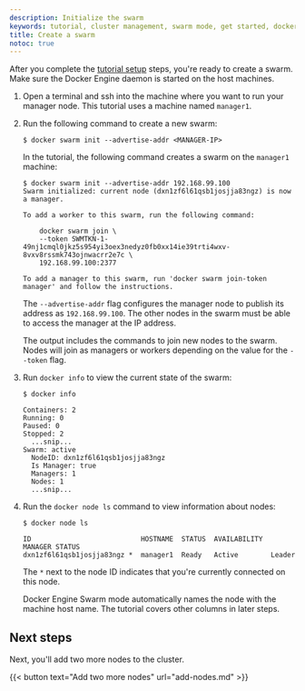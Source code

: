 ```yaml
---
description: Initialize the swarm
keywords: tutorial, cluster management, swarm mode, get started, docker engine
title: Create a swarm
notoc: true
---
```


After you complete the [tutorial setup](index.md) steps, you're ready
to create a swarm. Make sure the Docker Engine daemon is started on the host
machines.

1.  Open a terminal and ssh into the machine where you want to run your manager
    node. This tutorial uses a machine named `manager1`. 

2.  Run the following command to create a new swarm:

    ```console
    $ docker swarm init --advertise-addr <MANAGER-IP>
    ```

    In the tutorial, the following command creates a swarm on the `manager1`
    machine:

    ```console
    $ docker swarm init --advertise-addr 192.168.99.100
    Swarm initialized: current node (dxn1zf6l61qsb1josjja83ngz) is now a manager.

    To add a worker to this swarm, run the following command:

        docker swarm join \
        --token SWMTKN-1-49nj1cmql0jkz5s954yi3oex3nedyz0fb0xx14ie39trti4wxv-8vxv8rssmk743ojnwacrr2e7c \
        192.168.99.100:2377

    To add a manager to this swarm, run 'docker swarm join-token manager' and follow the instructions.
    ```

    The `--advertise-addr` flag configures the manager node to publish its
    address as `192.168.99.100`. The other nodes in the swarm must be able
    to access the manager at the IP address.

    The output includes the commands to join new nodes to the swarm. Nodes will
    join as managers or workers depending on the value for the `--token`
    flag.

3.  Run `docker info` to view the current state of the swarm:

    ```console
    $ docker info

    Containers: 2
    Running: 0
    Paused: 0
    Stopped: 2
      ...snip...
    Swarm: active
      NodeID: dxn1zf6l61qsb1josjja83ngz
      Is Manager: true
      Managers: 1
      Nodes: 1
      ...snip...
    ```

4.  Run the `docker node ls` command to view information about nodes:

    ```console
    $ docker node ls

    ID                           HOSTNAME  STATUS  AVAILABILITY  MANAGER STATUS
    dxn1zf6l61qsb1josjja83ngz *  manager1  Ready   Active        Leader

    ```

    The `*` next to the node ID indicates that you're currently connected on
    this node.

    Docker Engine Swarm mode automatically names the node with the machine host
    name. The tutorial covers other columns in later steps.

## Next steps

Next, you'll add two more nodes to the cluster. 

{{< button text="Add two more nodes" url="add-nodes.md" >}}
